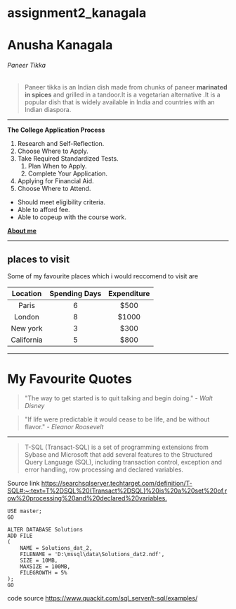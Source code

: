 # assignment2_kanagala
# Anusha Kanagala
###### Paneer Tikka
 >Paneer tikka is an Indian dish made from chunks of paneer **marinated in spices** and grilled in a tandoor.It is a vegetarian alternative .It is a popular dish that is widely available in India and countries with an Indian diaspora.

---
**The College Application Process**
 1. Research and Self-Reflection.
 2. Choose Where to Apply.
 3. Take Required Standardized Tests.
      1. Plan When to Apply. 
      2. Complete Your Application.
 4. Applying for Financial Aid.
 5. Choose Where to Attend.

- Should meet eligibility criteria.
- Able to afford fee.
- Able to copeup with the course work.

**[About me](AboutMe.md)**

---
## places to visit
Some of my favourite places which i would reccomend to visit are

| Location | Spending Days | Expenditure |
| :---: | :---: | :---: |
| Paris | 6 | $500 |
| London | 8 | $1000 |
| New york | 3 | $300 |
| California | 5 | $800 |

---
# My Favourite Quotes
> "The way to get started is to quit talking and begin doing." - *Walt Disney*

> "If life were predictable it would cease to be life, and be without flavor." - *Eleanor Roosevelt*

---
> T-SQL (Transact-SQL) is a set of programming extensions from Sybase and Microsoft that add several features to the Structured Query Language (SQL), including transaction control, exception and error handling, row processing and declared variables.

Source link <https://searchsqlserver.techtarget.com/definition/T-SQL#:~:text=T%2DSQL%20(Transact%2DSQL)%20is%20a%20set%20of,row%20processing%20and%20declared%20variables.>

```
USE master;  
GO

ALTER DATABASE Solutions   
ADD FILE 
(  
    NAME = Solutions_dat_2,  
    FILENAME = 'D:\mssql\data\Solutions_dat2.ndf',  
    SIZE = 10MB,  
    MAXSIZE = 100MB,  
    FILEGROWTH = 5%  
);
GO

```
code source <https://www.quackit.com/sql_server/t-sql/examples/>

